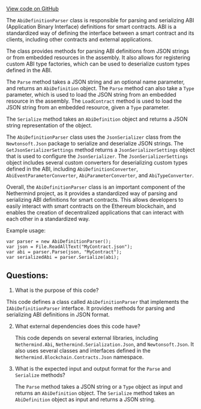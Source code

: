 [View code on GitHub](https://github.com/nethermindeth/nethermind/Nethermind.Blockchain/Contracts/Json/AbiDefinitionParser.cs)

The `AbiDefinitionParser` class is responsible for parsing and serializing ABI (Application Binary Interface) definitions for smart contracts. ABI is a standardized way of defining the interface between a smart contract and its clients, including other contracts and external applications. 

The class provides methods for parsing ABI definitions from JSON strings or from embedded resources in the assembly. It also allows for registering custom ABI type factories, which can be used to deserialize custom types defined in the ABI. 

The `Parse` method takes a JSON string and an optional name parameter, and returns an `AbiDefinition` object. The `Parse` method can also take a `Type` parameter, which is used to load the JSON string from an embedded resource in the assembly. The `LoadContract` method is used to load the JSON string from an embedded resource, given a `Type` parameter. 

The `Serialize` method takes an `AbiDefinition` object and returns a JSON string representation of the object. 

The `AbiDefinitionParser` class uses the `JsonSerializer` class from the `Newtonsoft.Json` package to serialize and deserialize JSON strings. The `GetJsonSerializerSettings` method returns a `JsonSerializerSettings` object that is used to configure the `JsonSerializer`. The `JsonSerializerSettings` object includes several custom converters for deserializing custom types defined in the ABI, including `AbiDefinitionConverter`, `AbiEventParameterConverter`, `AbiParameterConverter`, and `AbiTypeConverter`. 

Overall, the `AbiDefinitionParser` class is an important component of the Nethermind project, as it provides a standardized way of parsing and serializing ABI definitions for smart contracts. This allows developers to easily interact with smart contracts on the Ethereum blockchain, and enables the creation of decentralized applications that can interact with each other in a standardized way. 

Example usage:

```
var parser = new AbiDefinitionParser();
var json = File.ReadAllText("MyContract.json");
var abi = parser.Parse(json, "MyContract");
var serializedAbi = parser.Serialize(abi);
```
## Questions: 
 1. What is the purpose of this code?
   
   This code defines a class called `AbiDefinitionParser` that implements the `IAbiDefinitionParser` interface. It provides methods for parsing and serializing ABI definitions in JSON format.

2. What external dependencies does this code have?
   
   This code depends on several external libraries, including `Nethermind.Abi`, `Nethermind.Serialization.Json`, and `Newtonsoft.Json`. It also uses several classes and interfaces defined in the `Nethermind.Blockchain.Contracts.Json` namespace.

3. What is the expected input and output format for the `Parse` and `Serialize` methods?
   
   The `Parse` method takes a JSON string or a `Type` object as input and returns an `AbiDefinition` object. The `Serialize` method takes an `AbiDefinition` object as input and returns a JSON string.